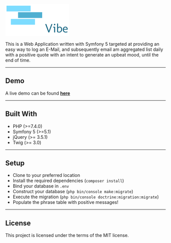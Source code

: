 ![](public/assets/vibe_200x100.png)

This is a Web Application written with Symfony 5 targeted at providing an easy way to log an E-Mail, and subsequently email am aggregated list daily with a positive quote with an intent to generate an upbeat mood, until the end of time.

---
## Demo
A live demo can be found **[here](https://kaminski.pw/vibe)**

---
## Built With

- PHP (>=7.4.0)
- Symfony 5 (>=5.1)
- jQuery (>= 3.5.1)
- Twig (>= 3.0)

---
## Setup
- Clone to your preferred location
- Install the required dependencies (`composer install`) 
- Bind your database in `.env`
- Construct your database (`php bin/console make:migrate`)
- Execute the migration (`php bin/console doctrine:migration:migrate`)
- Populate the phrase table with positive messages!

---
## License
This project is licensed under the terms of the MIT license.
